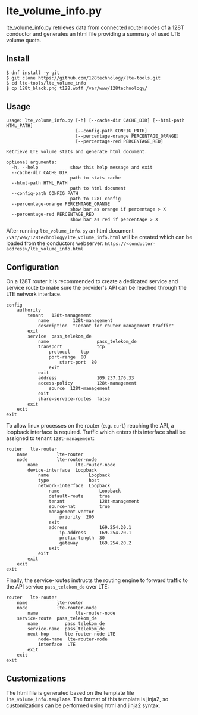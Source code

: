 # lte\_volume\_info.py

lte\_volume\_info.py retrieves data from connected router nodes of a 128T conductor and generates an html file providing a summary of used LTE volume quota.

## Install

```
$ dnf install -y git
$ git clone https://github.com/128technology/lte-tools.git
$ cd lte-tools/lte_volume_info
$ cp 128t_black.png t128.woff /var/www/128technology/
```

## Usage

```
usage: lte_volume_info.py [-h] [--cache-dir CACHE_DIR] [--html-path HTML_PATH]
                          [--config-path CONFIG_PATH]
                          [--percentage-orange PERCENTAGE_ORANGE]
                          [--percentage-red PERCENTAGE_RED]

Retrieve LTE volume stats and generate html document.

optional arguments:
  -h, --help            show this help message and exit
  --cache-dir CACHE_DIR
                        path to stats cache
  --html-path HTML_PATH
                        path to html document
  --config-path CONFIG_PATH
                        path to 128T config
  --percentage-orange PERCENTAGE_ORANGE
                        show bar as orange if percentage > X
  --percentage-red PERCENTAGE_RED
                        show bar as red if percentage > X
```

After running `lte_volume_info.py` an html document `/var/www/128technology/lte_volume_info.html` will be created which can be loaded from the conductors webserver: `https://<conductor-address>/lte_volume_info.html`

## Configuration
On a 128T router it is recommended to create a dedicated service and service route to make sure the provider's API can be reached through the LTE network interface.

```
config
    authority
        tenant   128t-management
            name         128t-management
            description  "Tenant for router management traffic"
        exit
        service  pass_telekom_de
            name                  pass_telekom_de
            transport             tcp
                protocol    tcp
                port-range  80
                    start-port  80
                exit
            exit
            address               109.237.176.33
            access-policy         128t-management
                source  128t-management
            exit
            share-service-routes  false
        exit
    exit
exit
```
To allow linux processes on the router (e.g. `curl`) reaching the API, a loopback interface is required. Traffic which enters this interface shall be assigned to tenant `128t-management`:

```
router   lte-router
    name           lte-router
    node           lte-router-node
        name              lte-router-node
        device-interface  Loopback
            name               Loopback
            type               host
            network-interface  Loopback
                name               Loopback
                default-route      true
                tenant             128t-management
                source-nat         true
                management-vector
                    priority  200
                exit
                address            169.254.20.1
                    ip-address     169.254.20.1
                    prefix-length  30
                    gateway        169.254.20.2
                exit
            exit
        exit
    exit
exit
```
Finally, the service-routes instructs the routing engine to forward traffic to the API service `pass_telekom_de` over LTE:

```
router   lte-router
    name           lte-router
    node           lte-router-node
        name              lte-router-node
    service-route  pass_telekom_de
        name          pass_telekom_de
        service-name  pass_telekom_de
        next-hop      lte-router-node LTE
            node-name  lte-router-node
            interface  LTE
        exit
    exit
exit
```

## Customizations
The html file is generated based on the template file `lte_volume_info.template`.
The format of this template is jinja2, so customizations can be performed using html and jinja2 syntax.